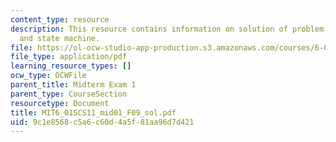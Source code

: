 ```yaml
---
content_type: resource
description: This resource contains information on solution of problem on OOP, signals,
  and state machine.
file: https://ol-ocw-studio-app-production.s3.amazonaws.com/courses/6-01sc-introduction-to-electrical-engineering-and-computer-science-i-spring-2011/9c1e8568c5a6c60d4a5f81aa96d7d421_MIT6_01SCS11_mid01_F09_sol.pdf
file_type: application/pdf
learning_resource_types: []
ocw_type: OCWFile
parent_title: Midterm Exam 1
parent_type: CourseSection
resourcetype: Document
title: MIT6_01SCS11_mid01_F09_sol.pdf
uid: 9c1e8568-c5a6-c60d-4a5f-81aa96d7d421
---
```

